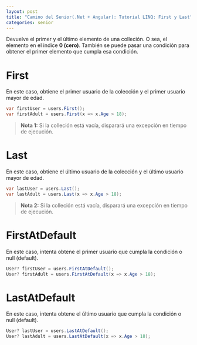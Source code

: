 ```yaml
---
layout: post
title: "Camino del Senior(.Net + Angular): Tutorial LINQ: First y Last"
categories: senior
---
```


Devuelve el primer y el último elemento <!--more-->de una colleción. O sea, el elemento en el indice **0 (cero)**.
También se puede pasar una condición para obtener el primer elemento que cumpla esa condición.

# First
En este caso, obtiene el primer usuario de la colección y el primer usuario mayor de edad.

```csharp
var firstUser = users.First();
var firstAdult = users.First(x => x.Age > 18);
```
> **Nota 1:** Si la colleción está vacía, disparará una excepción en tiempo de ejecución.

# Last
En este caso, obtiene el último usuario de la colección y el último usuario mayor de edad.

```csharp
var lastUser = users.Last();
var lastAdult = users.Last(x => x.Age > 18);
```
> **Nota 2:** Si la colleción está vacía, disparará una excepción en tiempo de ejecución.

# FirstAtDefault
En este caso, intenta obtene el primer usuario que cumpla la condición o null (default).

```csharp
User? firstUser = users.FirstAtDefault();
User? firstAdult = users.FirstAtDefault(x => x.Age > 18);
```

# LastAtDefault
En este caso, intenta obtene el último usuario que cumpla la condición o null (default).

```csharp
User? lastUser = users.LastAtDefault();
User? lastAdult = users.LastAtDefault(x => x.Age > 18);
```